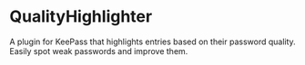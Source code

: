 # QualityHighlighter
A plugin for KeePass that highlights entries based on their password quality. Easily spot weak passwords and improve them.
